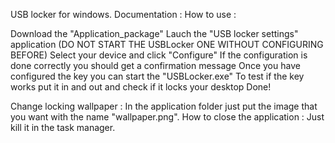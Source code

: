 USB locker for windows.
Documentation :
How to use :

Download the "Application_package"
Lauch the "USB locker settings" application (DO NOT START THE USBLocker ONE WITHOUT CONFIGURING BEFORE)
Select your device and click "Configure"
If the configuration is done correctly you should get a confirmation message
Once you have configured the key you can start the "USBLocker.exe"
To test if the key works put it in and out and check if it locks your desktop
Done!

Change locking wallpaper :
In the application folder just put the image that you want with the name "wallpaper.png".
How to close the application :
Just kill it in the task manager.